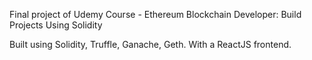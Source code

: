 Final project of Udemy Course - Ethereum Blockchain Developer: Build Projects Using Solidity

Built using Solidity, Truffle, Ganache, Geth. With a ReactJS frontend.
